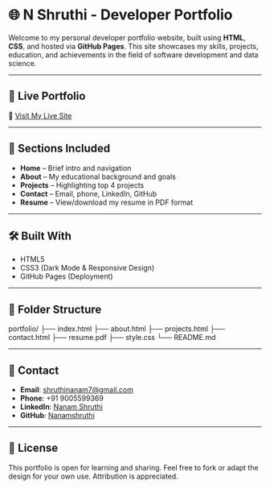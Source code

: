 # 🌐 N Shruthi - Developer Portfolio

Welcome to my personal developer portfolio website, built using **HTML**, **CSS**, and hosted via **GitHub Pages**. This site showcases my skills, projects, education, and achievements in the field of software development and data science.

---

## 🚀 Live Portfolio

🔗 [Visit My Live Site](https://Nanamshruthi.github.io/portfolio/)  

---

## 📌 Sections Included

- **Home** – Brief intro and navigation  
- **About** – My educational background and goals  
- **Projects** – Highlighting top 4 projects  
- **Contact** – Email, phone, LinkedIn, GitHub  
- **Resume** – View/download my resume in PDF format

---

## 🛠️ Built With

- HTML5  
- CSS3 (Dark Mode & Responsive Design)  
- GitHub Pages (Deployment)

---

## 📁 Folder Structure
portfolio/
├── index.html
├── about.html
├── projects.html
├── contact.html
├── resume.pdf
├── style.css
└── README.md

---

## 📧 Contact

- **Email**: shruthinanam7@gmail.com  
- **Phone**: +91 9005599369  
- **LinkedIn**: [Nanam Shruthi](https://www.linkedin.com/in/nanam-shruthi/)  
- **GitHub**: [Nanamshruthi](https://github.com/Nanamshruthi)

---

## 📝 License

This portfolio is open for learning and sharing. Feel free to fork or adapt the design for your own use. Attribution is appreciated.
